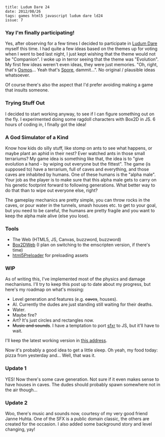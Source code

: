     title: Ludum Dare 24
    date: 2012/08/26
    tags: games html5 javascript ludum dare ld24
    issue: 7

### Yay I'm finally participating!

Yes, after observing for a few times I decided to participate in [Ludum Dare](http://www.ludumdare.com) myself this time. I had quite a few ideas based on the themes up for voting when I went to bed last night, I just kept wishing that the theme would not be "Companion". I woke up in terror seeing that the theme was "Evolution". My first few ideas weren't even ideas, they were just memories. "Oh, right, that's [Osmos](http://www.hemispheregames.com/osmos/)... Yeah that's [Spore](http://www.spore.com/), dammit...". No original / plausible ideas whatsoever.


Of course there's also the aspect that I'd prefer avoiding making a game that insults someone.

### Trying Stuff Out

I decided to start working anyway, to see if I can figure something out on the fly. I experimented doing some ragdoll characters with Box2D in JS. 6 hours of coding in, I finally got the idea!

### A God Simulator of a Kind

Know how kids do silly stuff, like stomp on ants to see what happens, or maybe plant an aphid in their nest? Ever watched ants in those small terrariums? My game idea is something like that, the idea is to "give evolution a hand - by wiping out everyone but the fittest". The game (is supposed to) have a terrarium, full of caves and everything, and those caves are inhabited by humans. One of these humans is the "alpha male". Your job as the player is to make sure that this alpha male gets to carry on his genetic footprint forward to following generations. What better way to do that than to wipe out everyone else, right?

The gameplay mechanics are pretty simple, you can throw rocks in the caves, or pour water in the tunnels, smash houses etc. to get to your goal, but you need to be careful, the humans are pretty fragile and you want to keep the alpha male alive (else you lose).

### Tools

 * The Web (HTML5, JS, Canvas, buzzword, buzzword)
 * [Box2DWeb](http://code.google.com/p/box2dweb/) (I plan on switching to the emscripten version, if there's time)
 * [html5Preloader](https://github.com/jussi-kalliokoski/html5Preloader.js) for preloading assets

### WIP

As of writing this, I've implemented most of the physics and damage mechanisms. I'll try to keep this post up to date about my progress, but here's my roadmap on what's missing:

 * Level generation and features (e.g. <s>caves</s>, houses).
 * AI. Currently the dudes are just standing still waiting for their deaths.
 * Water.
 * Maybe fire?
 * Art? It's just circles and rectangles now.
 * <s>Music and sounds</s>. I have a temptation to port [sfxr](http://www.drpetter.se/project_sfxr.html) to JS, but it'll have to wait.

I'll keep the latest working version in [this address](http://labs.avd.io/evolution/).

Now it's probably a good idea to get a little sleep. Oh yeah, my food today: pizza from yesterday and... Well, that was it.

### Update 1

YES! Now there's some cave generation. Not sure if it even makes sense to have houses in caves. The dudes should probably spawn somewhere not in the air though...

### Update 2

Woo, there's music and sounds now, courtesy of my very good friend Janne Huhta. One of the SFX is a public domain classic, the others are created for the occasion. I also added some background story and level changing, yay!
